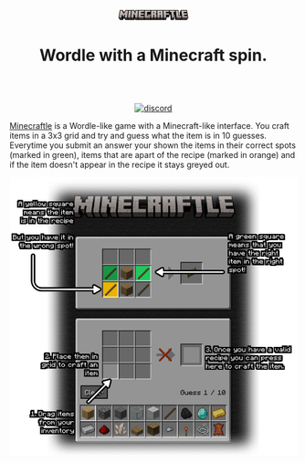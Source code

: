 <div align="center">
  <a href="https://minecraftle2.vercel.app">
    <img src="./src/assets/logo.png" style="width: 128px">
  </a>

  <h1>
    Wordle with a Minecraft spin.
  </h1>

  <br>
  <br>

[![discord](https://img.shields.io/discord/1260530089532325909?label=discord)](https://discord.gg/5BJpzEmk)

</div>

[Minecraftle](https://minecraftle2.vercel.app) is a Wordle-like game with a Minecraft-like interface. You craft items in a 3x3 grid and try and guess what the item is in 10 guesses. Everytime you submit an answer your shown the items in their correct spots (marked in green), items that are apart of the recipe (marked in orange) and if the item doesn't appear in the recipe it stays greyed out.

<p align="center">
  <img src="./src/assets/hero-image.png">
</p>
